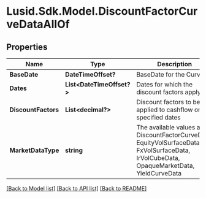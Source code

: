 
# Lusid.Sdk.Model.DiscountFactorCurveDataAllOf

## Properties

Name | Type | Description | Notes
------------ | ------------- | ------------- | -------------
**BaseDate** | **DateTimeOffset?** | BaseDate for the Curve | 
**Dates** | **List&lt;DateTimeOffset?&gt;** | Dates for which the discount factors apply | 
**DiscountFactors** | **List&lt;decimal?&gt;** | Discount factors to be applied to cashflow on the specified dates | 
**MarketDataType** | **string** | The available values are: DiscountFactorCurveData, EquityVolSurfaceData, FxVolSurfaceData, IrVolCubeData, OpaqueMarketData, YieldCurveData | 

[[Back to Model list]](../README.md#documentation-for-models)
[[Back to API list]](../README.md#documentation-for-api-endpoints)
[[Back to README]](../README.md)

